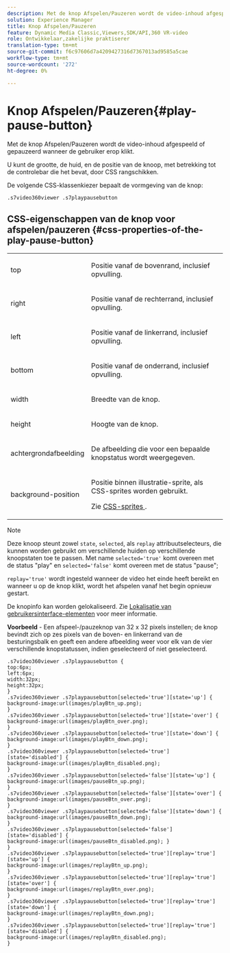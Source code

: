 ```yaml
---
description: Met de knop Afspelen/Pauzeren wordt de video-inhoud afgespeeld of gepauzeerd wanneer de gebruiker erop klikt.
solution: Experience Manager
title: Knop Afspelen/Pauzeren
feature: Dynamic Media Classic,Viewers,SDK/API,360 VR-video
role: Ontwikkelaar,zakelijke praktiserer
translation-type: tm+mt
source-git-commit: f6c97606d7a4209427316d7367013ad9585a5cae
workflow-type: tm+mt
source-wordcount: '272'
ht-degree: 0%

---
```



# Knop Afspelen/Pauzeren{#play-pause-button}

Met de knop Afspelen/Pauzeren wordt de video-inhoud afgespeeld of gepauzeerd wanneer de gebruiker erop klikt.

<!--<a id="section_061E550C1C1D4DB2BD663A898895B38C"></a>-->

U kunt de grootte, de huid, en de positie van de knoop, met betrekking tot de controlebar die het bevat, door CSS rangschikken.

De volgende CSS-klassenkiezer bepaalt de vormgeving van de knop:

```
.s7video360viewer .s7playpausebutton
```

## CSS-eigenschappen van de knop voor afspelen/pauzeren {#css-properties-of-the-play-pause-button}

<table id="table_C48C56E696304C9BAFEE71BA9EA9A174"> 
 <tbody> 
  <tr> 
   <td colname="col1"> <p> <span class="codeph"> top  </span> </p> </td> 
   <td colname="col2"> <p>Positie vanaf de bovenrand, inclusief opvulling. </p> </td> 
  </tr> 
  <tr> 
   <td colname="col1"> <p> <span class="codeph"> right  </span> </p> </td> 
   <td colname="col2"> <p>Positie vanaf de rechterrand, inclusief opvulling. </p> </td> 
  </tr> 
  <tr> 
   <td colname="col1"> <p> <span class="codeph"> left  </span> </p> </td> 
   <td colname="col2"> <p>Positie vanaf de linkerrand, inclusief opvulling. </p> </td> 
  </tr> 
  <tr> 
   <td colname="col1"> <p> <span class="codeph"> bottom  </span> </p> </td> 
   <td colname="col2"> <p> Positie vanaf de onderrand, inclusief opvulling. </p> </td> 
  </tr> 
  <tr> 
   <td colname="col1"> <p> <span class="codeph"> width </span> </p> </td> 
   <td colname="col2"> <p>Breedte van de knop. </p> </td> 
  </tr> 
  <tr> 
   <td colname="col1"> <p> <span class="codeph"> height  </span> </p> </td> 
   <td colname="col2"> <p>Hoogte van de knop. </p> </td> 
  </tr> 
  <tr> 
   <td colname="col1"> <p> <span class="codeph"> achtergrondafbeelding  </span> </p> </td> 
   <td colname="col2"> <p>De afbeelding die voor een bepaalde knopstatus wordt weergegeven. </p> </td> 
  </tr> 
  <tr> 
   <td colname="col1"> <p> <span class="codeph"> background-position  </span> </p> </td> 
   <td colname="col2"> <p> Positie binnen illustratie-sprite, als CSS-sprites worden gebruikt. </p> <p>Zie <a href="../../../c-html5-aem-asset-viewers/c-html5-aem-video360/c-html5-aem-video360-customizingviewer/c-html5-aem-video360-customizingviewer.md#section-9b6d8d601cb441d08214dada7bb4eddc" format="dita" scope="local"> CSS-sprites </a>. </p> </td> 
  </tr> 
 </tbody> 
</table>

>[!NOTE]
>
>Deze knoop steunt zowel `state`, `selected`, als `replay` attribuutselecteurs, die kunnen worden gebruikt om verschillende huiden op verschillende knoopstaten toe te passen. Met name `selected='true'` komt overeen met de status &quot;play&quot; en `selected='false'` komt overeen met de status &quot;pause&quot;;
>
>`replay='true'` wordt ingesteld wanneer de video het einde heeft bereikt en wanneer u op de knop klikt, wordt het afspelen vanaf het begin opnieuw gestart.

De knopinfo kan worden gelokaliseerd. Zie [Lokalisatie van gebruikersinterface-elementen](../../../c-html5-aem-asset-viewers/c-html5-aem-video360/c-html5-aem-video360-localization.md#concept-16262b8096474d6c9c018c3e99110dd1) voor meer informatie.

**Voorbeeld**  - Een afspeel-/pauzeknop van 32 x 32 pixels instellen; de knop bevindt zich op zes pixels van de boven- en linkerrand van de besturingsbalk en geeft een andere afbeelding weer voor elk van de vier verschillende knopstatussen, indien geselecteerd of niet geselecteerd.

```
.s7video360viewer .s7playpausebutton { 
top:6px; 
left:6px; 
width:32px; 
height:32px; 
} 
.s7video360viewer .s7playpausebutton[selected='true'][state='up'] { 
background-image:url(images/playBtn_up.png); 
} 
.s7video360viewer .s7playpausebutton[selected='true'][state='over'] {  
background-image:url(images/playBtn_over.png); 
} 
.s7video360viewer .s7playpausebutton[selected='true'][state='down'] {  
background-image:url(images/playBtn_down.png); 
} 
.s7video360viewer .s7playpausebutton[selected='true'][state='disabled'] { 
background-image:url(images/playBtn_disabled.png); 
} 
.s7video360viewer .s7playpausebutton[selected='false'][state='up'] {  
background-image:url(images/pauseBtn_up.png); 
} 
.s7video360viewer .s7playpausebutton[selected='false'][state='over'] {  
background-image:url(images/pauseBtn_over.png); 
} 
.s7video360viewer .s7playpausebutton[selected='false'][state='down'] {  
background-image:url(images/pauseBtn_down.png); 
} 
.s7video360viewer .s7playpausebutton[selected='false'][state='disabled'] {  
background-image:url(images/pauseBtn_disabled.png); } 
} 
.s7video360viewer .s7playpausebutton[selected='true'][replay='true'][state='up'] { 
background-image:url(images/replayBtn_up.png); 
} 
.s7video360viewer .s7playpausebutton[selected='true'][replay='true'][state='over'] {  
background-image:url(images/replayBtn_over.png); 
} 
.s7video360viewer .s7playpausebutton[selected='true'][replay='true'][state='down'] {  
background-image:url(images/replayBtn_down.png); 
} 
.s7video360viewer .s7playpausebutton[selected='true'][replay='true'][state='disabled'] { 
background-image:url(images/replayBtn_disabled.png); 
}
```

